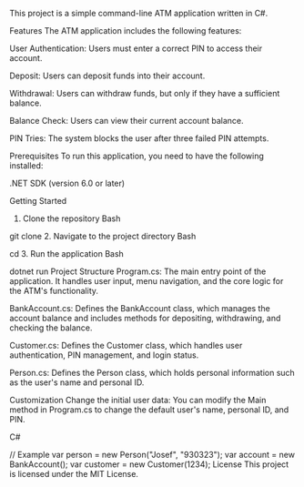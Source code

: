 
This project is a simple command-line ATM application written in C#.

Features
The ATM application includes the following features:

User Authentication: Users must enter a correct PIN to access their account.

Deposit: Users can deposit funds into their account.

Withdrawal: Users can withdraw funds, but only if they have a sufficient balance.

Balance Check: Users can view their current account balance.

PIN Tries: The system blocks the user after three failed PIN attempts.

Prerequisites
To run this application, you need to have the following installed:

.NET SDK (version 6.0 or later)

Getting Started
1. Clone the repository
Bash

git clone <repository-url>
2. Navigate to the project directory
Bash

cd <project-directory>
3. Run the application
Bash

dotnet run
Project Structure
Program.cs: The main entry point of the application. It handles user input, menu navigation, and the core logic for the ATM's functionality.

BankAccount.cs: Defines the BankAccount class, which manages the account balance and includes methods for depositing, withdrawing, and checking the balance.

Customer.cs: Defines the Customer class, which handles user authentication, PIN management, and login status.

Person.cs: Defines the Person class, which holds personal information such as the user's name and personal ID.

Customization
Change the initial user data: You can modify the Main method in Program.cs to change the default user's name, personal ID, and PIN.

C#

// Example
var person = new Person("Josef", "930323");
var account = new BankAccount();
var customer = new Customer(1234);
License
This project is licensed under the MIT License.